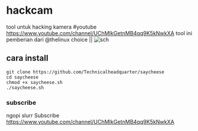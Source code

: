 # hackcam
tool untuk hacking kamera
#youtube https://www.youtube.com/channel/UChMIkGetnMB4qq9K5kNwkXA
tool ini pemberian dari @thelinux choice || 
![sch](https://user-images.githubusercontent.com/34893261/81830116-10add880-9512-11ea-946e-3643db8c1bba.png)

## cara install
```
git clone https://github.com/Technicalheadquarter/saycheese
cd saycheese
chmod +x saycheese.sh
./saycheese.sh
```

### subscribe
ngopi slurr
Subscribe  https://www.youtube.com/channel/UChMIkGetnMB4qq9K5kNwkXA
